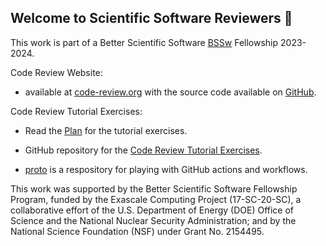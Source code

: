 ## Welcome to Scientific Software Reviewers 👋

This work is part of a Better Scientific Software [BSSw](https://bssw.io/) Fellowship 2023-2024.

Code Review Website: 

* available at [code-review.org](https://code-review.org/) with the source code available on [GitHub](https://github.com/scientific-software-reviewers/scientific-software-reviewers.github.io).

Code Review Tutorial Exercises:

* Read the [Plan](https://github.com/scientific-software-reviewers/Plan) for the tutorial exercises.

* GitHub repository for the [Code Review Tutorial Exercises](https://github.com/scientific-software-reviewers/tutorial).

* [proto](https://github.com/scientific-software-reviewers/proto) is a respository for playing with GitHub actions and workflows.



This work was supported by the Better Scientific Software Fellowship
Program, funded by the Exascale Computing Project (17-SC-20-SC), a
collaborative effort of the U.S. Department of Energy (DOE) Office of
Science and the National Nuclear Security Administration; and by the
National Science Foundation (NSF) under Grant No. 2154495.

<!--

**Here are some ideas to get you started:**

🙋‍♀️ A short introduction - what is your organization all about?
🌈 Contribution guidelines - how can the community get involved?
👩‍💻 Useful resources - where can the community find your docs? Is there anything else the community should know?
🍿 Fun facts - what does your team eat for breakfast?
🧙 Remember, you can do mighty things with the power of [Markdown](https://docs.github.com/github/writing-on-github/getting-started-with-writing-and-formatting-on-github/basic-writing-and-formatting-syntax)
-->
